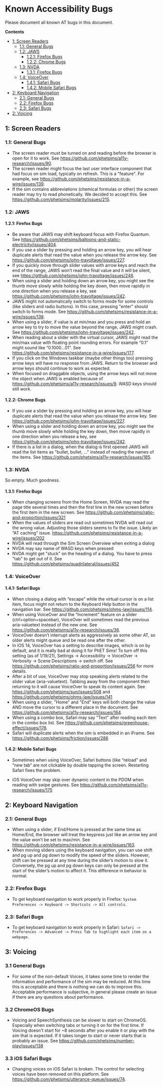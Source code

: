 # Known Accessibility Bugs

Please document all known AT bugs in this document.

**Contents**

* [1: Screen Readers](https://github.com/phetsims/QA/blob/master/doc/accessibility-bugs.md#1-screen-readers)
    * [1.1: General Bugs](https://github.com/phetsims/QA/blob/master/doc/accessibility-bugs.md#11-general-bugs)
    * [1.2: JAWS](https://github.com/phetsims/QA/blob/master/doc/accessibility-bugs.md#12-jaws)
        * [1.2.1: Firefox Bugs](https://github.com/phetsims/QA/blob/master/doc/accessibility-bugs.md#121-firefox-bugs)
        * [1.2.2: Chrome Bugs](https://github.com/phetsims/QA/blob/master/doc/accessibility-bugs.md#122-chrome-bugs)
    * [1.3: NVDA](https://github.com/phetsims/QA/blob/master/doc/accessibility-bugs.md#13-nvda)
        * [1.3.1: Firefox Bugs](https://github.com/phetsims/QA/blob/master/doc/accessibility-bugs.md#131-firefox-bugs)
    * [1.4: VoiceOver](https://github.com/phetsims/QA/blob/master/doc/accessibility-bugs.md#14-voiceover)
        * [1.4.1: Safari Bugs](https://github.com/phetsims/QA/blob/master/doc/accessibility-bugs.md#141-safari-bugs)
        * [1.4.2: Mobile Safari Bugs](https://github.com/phetsims/QA/blob/master/doc/accessibility-bugs.md#142-mobile-safari-bugs)
* [2: Keyboard Navigation](https://github.com/phetsims/QA/blob/master/doc/accessibility-bugs.md#2-keyboard-navigation)
    * [2.1: General Bugs](https://github.com/phetsims/QA/blob/master/doc/accessibility-bugs.md#21-general-bugs)
    * [2.2: Firefox Bugs](https://github.com/phetsims/QA/blob/master/doc/accessibility-bugs.md#22-firefox-bugs)
    * [2.3: Safari Bugs](https://github.com/phetsims/QA/blob/master/doc/accessibility-bugs.md#23-safari-bugs)
* [2: Voicing](https://github.com/phetsims/QA/blob/master/doc/accessibility-bugs.md#3-voicing)

## 1: Screen Readers

### 1.1: General Bugs

* The screen reader must be turned on and reading before the browser is open for it to work. See
  https://github.com/phetsims/a11y-research/issues/90.
* The screen reader might focus the last user interface component that had focus on sim load, typically on refresh. This
  is a "feature". For example, see https://github.com/phetsims/resistance-in-a-wire/issues/139.
* If the sim contains abbreviations (chemical formulas or other) the screen reader may try to read phonetically.
We decided to accept this. See https://github.com/phetsims/molarity/issues/215.

### 1.2: JAWS

#### 1.2.1: Firefox Bugs

* Be aware that JAWS may shift keyboard focus with Firefox Quantum. See
  https://github.com/phetsims/balloons-and-static-electricity/issues/404.
* If you use a slider by pressing and holding an arrow key, you will hear duplicate alerts that read the value when you
  release the arrow key. See https://github.com/phetsims/john-travoltage/issues/227.
* If you quickly move through slider values with arrow keys and reach the end of the range, JAWS won’t read the final
  value and it will be silent, see https://github.com/phetsims/john-travoltage/issues/246.
* When using a slider and holding down an arrow key, you might see the thumb move slowly while holding the key down,
  then move rapidly in one direction when you release a key, see https://github.com/phetsims/john-travoltage/issues/242.
* JAWS might not automatically switch to forms mode for some controls (like sliders and radio buttons). In this case,
  pressing "enter" should switch to forms mode. See https://github.com/phetsims/resistance-in-a-wire/issues/138.
* When using a slider, if value is at min/max and you press and hold an arrow key to try to move the value beyond the
  range, JAWS might crash. See https://github.com/phetsims/john-travoltage/issues/242.
* When reading about a slider with the virtual cursor, JAWS might read the min/max value with floating point rounding
  errors. For example “0.1” might sound like “0.1000...01”.
  See https://github.com/phetsims/resistance-in-a-wire/issues/177.
* If you click on the Windows taskbar (maybe other things too) pressing arrow keys will have no response from JAWS.
  Return to the browser and arrow keys should continue to work as expected.
* When focused on draggable objects, using the arrow keys will not move the object when JAWS is enabled because of
  https://github.com/phetsims/a11y-research/issues/9. WASD keys should still work.

#### 1.2.2: Chrome Bugs

* If you use a slider by pressing and holding an arrow key, you will hear duplicate alerts that read the value when you
  release the arrow key. See https://github.com/phetsims/john-travoltage/issues/227.
* When using a slider and holding down an arrow key, you might see the thumb move slowly while holding the key down,
  then move rapidly in one direction when you release a key, see https://github.com/phetsims/john-travoltage/issues/242.
* If there is a list in a dialog, when the dialog is first opened JAWS will read the list items as "bullet, bullet, ..."
  instead of reading the names of the items. See https://github.com/phetsims/a11y-research/issues/185.  

### 1.3: NVDA

So empty. Much goodness.

#### 1.3.1: Firefox Bugs

* When changing screens from the Home Screen, NVDA may read the page title several times and then the first line in the new screen before the first item in the new screen. See https://github.com/phetsims/ratio-and-proportion/issues/321
* When the values of sliders are read out sometimes NVDA will read out the wrong value.  Adjusting those sliders seems to fix the issue.  Likely an “AT caching” issue.  https://github.com/phetsims/resistance-in-a-wire/issues/202
* NVDA will read through the Sim Screen Overview when exiting a dialog
* NVDA may say name of WASD keys when pressed
* NVDA might get "stuck" on the heading of a dialog. You have to press "tab" to get out of it. See https://github.com/phetsims/quadrilateral/issues/452

### 1.4: VoiceOver

#### 1.4.1: Safari Bugs

* When closing a dialog with “escape” while the virtual cursor is on a list item, focus might not return to the Keyboard
  Help button in the navigation bar. See https://github.com/phetsims/ohms-law/issues/114.
* When using VoiceOver and the “Increment” feature on a slider (ctrl+option+spacebar), VoiceOver will sometimes read the
  previous aria-valuetext instead of the new one. See https://github.com/phetsims/a11y-research/issues/36.
* VoiceOver doesn’t interrupt alerts as aggressively as some other AT, so older alerts might queue and be read one after
  the other.
* In iOS 14, VoiceOver has a setting to describe images, which is on by default, and it is really bad at doing it for
  PhET Sims! To turn off this setting (as of 1/19/21), Settings -> Accessibility -> VoiceOver -> Verbosity -> Scene
  Descriptions -> switch off. See https://github.com/phetsims/ratio-and-proportion/issues/256 for more details.
* After a bit of use, VoiceOver may stop speaking alerts related to the slider value (aria-valuetext). Tabbing away
  from the component then returning to it will cause VoiceOver to speak its content again.
  See https://github.com/phetsims/sun/issues/508 and https://github.com/phetsims/ohms-law/issues/141
* When using a slider, "Home" and "End" keys will both change the value AND move the cursor to a different place in the
  document. See https://github.com/phetsims/a11y-research/issues/164.
* When using a combo box, Safari may say "Text" after reading each item in the combo box list. See https://github.com/phetsims/greenhouse-effect/issues/178.
* Safari will duplicate alerts when the sim is embedded in an iFrame. See https://github.com/phetsims/friction/issues/286

#### 1.4.2: Mobile Safari Bugs

* Sometimes when using VoiceOver, Safari buttons (like “reload” and “new tab” are not clickable by double tapping the
  screen. Restarting Safari fixes the problem.
  
* iOS VoiceOver may skip over dynamic content in the PDOM when reading with swipe gestures. See https://github.com/phetsims/a11y-research/issues/175

## 2: Keyboard Navigation

### 2.1: General Bugs

* When using a slider, if End/Home is pressed at the same time as Home/End, the browser will treat the keypress just
  like an arrow key and the value won’t be set to max/min. See
  https://github.com/phetsims/resistance-in-a-wire/issues/163.
* When moving sliders using the keyboard navigation, you can use shift and pg up and pg down to modify the speed of the
  sliders. However, shift can be pressed at any time during the slider’s motion to slow it. Conversely, the pg up and pg
  down keys can only be pressed at the start of the slider’s motion to affect it. This difference in behavior is normal.

### 2.2: Firefox Bugs

* To get keyboard navigation to work properly in Firefox: `System Preferences -> Keyboard -> Shortcuts -> All controls`.

### 2.3: Safari Bugs

* To get keyboard navigation to work properly in Safari:
  `Safari -> Preferences -> Advanced -> Press Tab to highlight each item on a webpage`.
  
## 3: Voicing

### 3.1 General Bugs
* For some of the non-default Voices, it takes some time to render the information and performance of the sim may be reduced.
At this time this is acceptable and there is nothing we can do to improve this. Acceptable performance is subjective, in general
please create an issue if there are any questions about performance.

### 3.2 ChromeOS Bugs
* Voicing and SpeechSynthesis can be slower to start on ChromeOS. Especially when switching tabs or turning it on 
for the first time. If Voicing doesn't start for ~8 seconds after you enable it or play with the sim that is expected.
If it takes longer to start or never starts that is probably an issue. See https://github.com/phetsims/number-play/issues/138

### 3.3 iOS Safari Bugs
* Changing voices on iOS Safari is broken. The control for selecting voices have been removed on this platform. See https://github.com/phetsims/utterance-queue/issues/74. 
